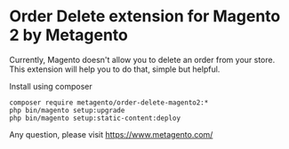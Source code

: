 # Order Delete extension for Magento 2 by Metagento

Currently, Magento doesn't allow you to delete an order from your store. This extension will help you to do that, simple but helpful.

Install using composer

```
composer require metagento/order-delete-magento2:*
php bin/magento setup:upgrade
php bin/magento setup:static-content:deploy
```

Any question, please visit https://www.metagento.com/

